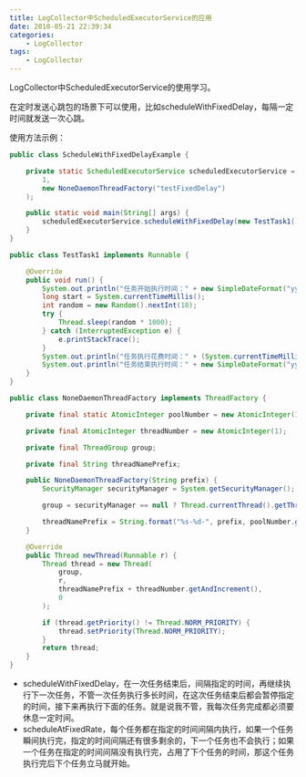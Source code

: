 ```yaml
---
title: LogCollector中ScheduledExecutorService的应用
date: 2010-05-21 22:39:34
categories: 
	- LogCollector
tags:
	- LogCollector
---
```


LogCollector中ScheduledExecutorService的使用学习。

<!--more-->

在定时发送心跳包的场景下可以使用，比如scheduleWithFixedDelay，每隔一定时间就发送一次心跳。

使用方法示例：

```java
public class ScheduleWithFixedDelayExample {

    private static ScheduledExecutorService scheduledExecutorService = Executors.newScheduledThreadPool(
        1,
        new NoneDaemonThreadFactory("testFixedDelay")
    );

    public static void main(String[] args) {
        scheduledExecutorService.scheduleWithFixedDelay(new TestTask1(), 0L, 3, TimeUnit.SECONDS);
    }
}
```

```java
public class TestTask1 implements Runnable {

    @Override
    public void run() {
        System.out.println("任务开始执行时间：" + new SimpleDateFormat("yyyy-MM-dd HH:mm:ss").format(new Date()));
        long start = System.currentTimeMillis();
        int random = new Random().nextInt(10);
        try {
            Thread.sleep(random * 1000);
        } catch (InterruptedException e) {
            e.printStackTrace();
        }
        System.out.println("任务执行花费时间：" + (System.currentTimeMillis() - start));
        System.out.println("任务结束执行时间：" + new SimpleDateFormat("yyyy-MM-dd HH:mm:ss").format(new Date()));
    }
}
```

```java
public class NoneDaemonThreadFactory implements ThreadFactory {

    private final static AtomicInteger poolNumber = new AtomicInteger(1);

    private final AtomicInteger threadNumber = new AtomicInteger(1);

    private final ThreadGroup group;

    private final String threadNamePrefix;

    public NoneDaemonThreadFactory(String prefix) {
        SecurityManager securityManager = System.getSecurityManager();

        group = securityManager == null ? Thread.currentThread().getThreadGroup() : securityManager.getThreadGroup();

        threadNamePrefix = String.format("%s-%d-", prefix, poolNumber.getAndIncrement());
    }

    @Override
    public Thread newThread(Runnable r) {
        Thread thread = new Thread(
            group,
            r,
            threadNamePrefix + threadNumber.getAndIncrement(),
            0
        );

        if (thread.getPriority() != Thread.NORM_PRIORITY) {
            thread.setPriority(Thread.NORM_PRIORITY);
        }
        return thread;
    }
}
```

- scheduleWithFixedDelay，在一次任务结束后，间隔指定的时间，再继续执行下一次任务，不管一次任务执行多长时间，在这次任务结束后都会暂停指定的时间，接下来再执行下面的任务。就是说我不管，我每次任务完成都必须要休息一定时间。
- scheduleAtFixedRate，每个任务都在指定的时间间隔内执行，如果一个任务瞬间执行完，指定的时间间隔还有很多剩余的，下一个任务也不会执行；如果一个任务在指定的时间间隔没有执行完，占用了下个任务的时间，那这个任务执行完后下个任务立马就开始。

